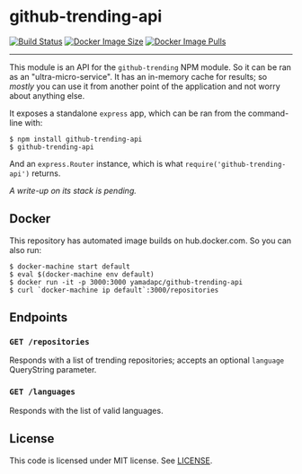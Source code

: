 # github-trending-api
[![Build Status](https://travis-ci.org/yamadapc/github-trending-api.svg?branch=master)](https://travis-ci.org/yamadapc/github-trending-api)
[![Docker Image Size](https://img.shields.io/imagelayers/image-size/yamadapc/github-trending-api/latest.svg)](https://hub.docker.com/r/yamadapc/github-trending-api/)
[![Docker Image Pulls](https://img.shields.io/docker/pulls/yamadapc/github-trending-api.svg)](https://hub.docker.com/r/yamadapc/github-trending-api/)

- - -
This module is an API for the `github-trending` NPM module. So it can be ran as
an "ultra-micro-service". It has an in-memory cache for results; so _mostly_ you
can use it from another point of the application and not worry about anything
else.

It exposes a standalone `express` app, which can be ran from the command-line
with:
```
$ npm install github-trending-api
$ github-trending-api
```

And an `express.Router` instance, which is what `require('github-trending-api')`
returns.

_A write-up on its stack is pending._

## Docker
This repository has automated image builds on hub.docker.com. So you can also
run:
```
$ docker-machine start default
$ eval $(docker-machine env default)
$ docker run -it -p 3000:3000 yamadapc/github-trending-api
$ curl `docker-machine ip default`:3000/repositories
```

## Endpoints
### `GET /repositories`
Responds with a list of trending repositories; accepts an optional `language`
QueryString parameter.

### `GET /languages`
Responds with the list of valid languages.

## License
This code is licensed under MIT license. See [LICENSE](/LICENSE).
